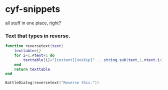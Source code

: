 # cyf-snippets
all stuff in one place, right?


### Text that types in reverse.
```lua
function reversetext(text)
    texttable={}
    for i=1,#text+1 do
        texttable[i]="[instant][noskip]" .. string.sub(text,1,#text-i+1) .. "[instant:stop][w:1][next]"
    end
    return texttable
end

BattleDialog(reversetext("Reverse this."))
```
